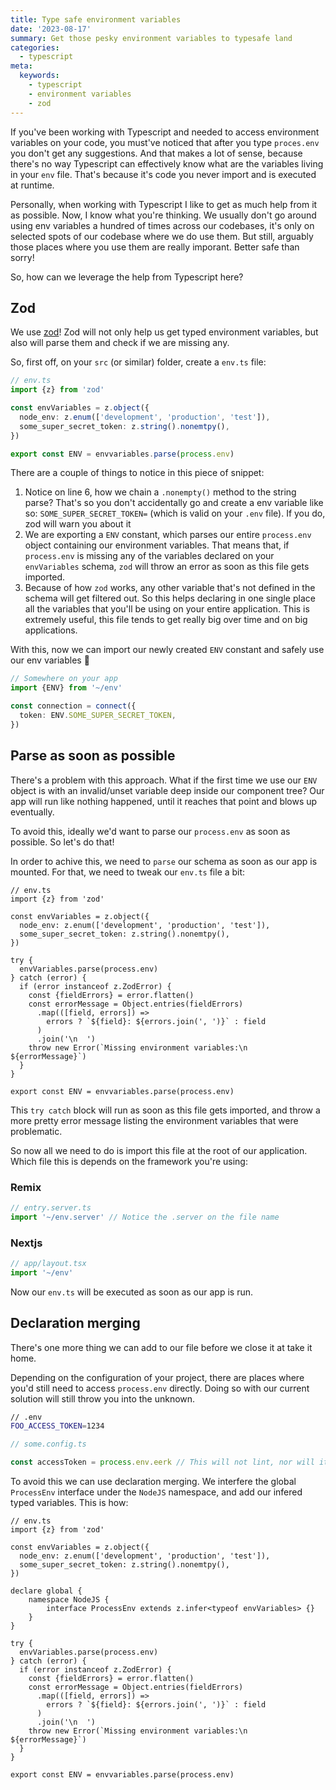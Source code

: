 ```yaml
---
title: Type safe environment variables
date: '2023-08-17'
summary: Get those pesky environment variables to typesafe land
categories:
  - typescript
meta:
  keywords:
    - typescript
    - environment variables
    - zod
---
```


If you've been working with Typescript and needed to access environment variables on your code, you must've noticed that
after you type `proces.env` you don't get any suggestions. And that makes a lot of sense, because there's no way
Typescript can effectively know what are the variables living in your `env` file. That's because it's code you never import
and is executed at runtime.

Personally, when working with Typescript I like to get as much help from it as possible. Now, I know what you're
thinking. We usually don't go around using env variables a hundred of times across our codebases, it's only on selected
spots of our codebase where we do use them. But still, arguably those places where you use them are really imporant.
Better safe than sorry!

So, how can we leverage the help from Typescript here?

## Zod

We use [zod](https://zod.dev/)! Zod will not only help us get typed environment variables, but also will parse them and
check if we are missing any.

So, first off, on your `src` (or similar) folder, create a `env.ts` file:

```typescript
// env.ts
import {z} from 'zod'

const envVariables = z.object({
  node_env: z.enum(['development', 'production', 'test']),
  some_super_secret_token: z.string().nonemtpy(),
})

export const ENV = envvariables.parse(process.env)
```

There are a couple of things to notice in this piece of snippet:

1. Notice on line 6, how we chain a `.nonempty()` method to the string parse? That's so you don't accidentally go and
   create a env variable like so: `SOME_SUPER_SECRET_TOKEN=` (which is valid on your `.env` file). If you do, zod will
   warn you about it
2. We are exporting a `ENV` constant, which parses our entire `process.env` object containing our environment variables.
   That means that, if `process.env` is missing any of the variables declared on your `envVariables` schema, `zod` will
   throw an error as soon as this file gets imported.
3. Because of how `zod` works, any other variable that's not defined in the schema will get filtered out. So this helps
   declaring in one single place all the variables that you'll be using on your entire application. This is extremely
   useful, this file tends to get really big over time and on big applications.

With this, now we can import our newly created `ENV` constant and safely use our env variables 🎉

```typescript
// Somewhere on your app
import {ENV} from '~/env'

const connection = connect({
  token: ENV.SOME_SUPER_SECRET_TOKEN,
})
```

## Parse as soon as possible

There's a problem with this approach. What if the first time we use our `ENV` object is with an invalid/unset variable
deep inside our component tree? Our app will run like nothing happened, until it reaches that point and blows up
eventually.

To avoid this, ideally we'd want to parse our `process.env` as soon as possible. So let's do that!

In order to achive this, we need to `parse` our schema as soon as our app is mounted. For that, we need to tweak our
`env.ts` file a bit:

```typescript{9-21}
// env.ts
import {z} from 'zod'

const envVariables = z.object({
  node_env: z.enum(['development', 'production', 'test']),
  some_super_secret_token: z.string().nonemtpy(),
})

try {
  envVariables.parse(process.env)
} catch (error) {
  if (error instanceof z.ZodError) {
    const {fieldErrors} = error.flatten()
    const errorMessage = Object.entries(fieldErrors)
      .map(([field, errors]) =>
        errors ? `${field}: ${errors.join(', ')}` : field
      )
      .join('\n  ')
    throw new Error(`Missing environment variables:\n  ${errorMessage}`)
  }
}

export const ENV = envvariables.parse(process.env)
```

This `try catch` block will run as soon as this file gets imported, and throw a more pretty error message listing the
environment variables that were problematic.

So now all we need to do is import this file at the root of our application. Which file this is depends on the
framework you're using:

### Remix

```typescript
// entry.server.ts
import '~/env.server' // Notice the .server on the file name
```

### Nextjs

```typescript
// app/layout.tsx
import '~/env'
```

Now our `env.ts` will be executed as soon as our app is run.

## Declaration merging

There's one more thing we can add to our file before we close it at take it home.

Depending on the configuration of your project, there are places where you'd still need to access `process.env`
directly. Doing so with our current solution will still throw you into the unknown.

```sh
// .env
FOO_ACCESS_TOKEN=1234
```

```typescript
// some.config.ts

const accessToken = process.env.eerk // This will not lint, nor will it suggest variables based on your .env file
```

To avoid this we can use declaration merging. We interfere the global `ProcessEnv` interface under the `NodeJS`
namespace, and add our infered typed variables. This is how:

```typescript{}
// env.ts
import {z} from 'zod'

const envVariables = z.object({
  node_env: z.enum(['development', 'production', 'test']),
  some_super_secret_token: z.string().nonemtpy(),
})

declare global {
    namespace NodeJS {
        interface ProcessEnv extends z.infer<typeof envVariables> {}
    }
}

try {
  envVariables.parse(process.env)
} catch (error) {
  if (error instanceof z.ZodError) {
    const {fieldErrors} = error.flatten()
    const errorMessage = Object.entries(fieldErrors)
      .map(([field, errors]) =>
        errors ? `${field}: ${errors.join(', ')}` : field
      )
      .join('\n  ')
    throw new Error(`Missing environment variables:\n  ${errorMessage}`)
  }
}

export const ENV = envvariables.parse(process.env)
```
